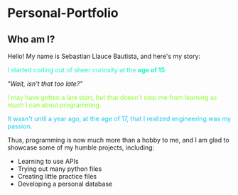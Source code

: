 # Personal-Portfolio

## Who am I?
Hello! My name is Sebastian Llauce Bautista, and here's my story:

<font color = "#17f3ce">I started coding out of sheer curiosity at the **age of 15**.</font>

*"Wait, isn't that too late?"*

<font color = "#87fe29">I may have gotten a late start, but that doesn't stop me from learning as much I can about programming.</font>

<font color = "#17c4f3">It wasn't until a year ago, at the age of 17, that I realized engineering was my passion.</font>

Thus, programming is now much more than a hobby to me, and I am glad to showcase some of my humble projects, including:
- Learning to use APIs
- Trying out many python files
- Creating little practice files
- Developing a personal database

